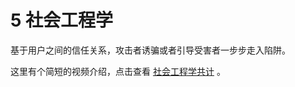 # 5 社会工程学

基于用户之间的信任关系，攻击者诱骗或者引导受害者一步步走入陷阱。

这里有个简短的视频介绍，点击查看 [社会工程学共计](https://www.ichunqiu.com/career/601/50203) 。

